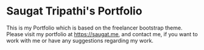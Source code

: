 Saugat Tripathi's Portfolio
=========================
This is my Portfolio which is based on the freelancer
bootstrap theme. Please visit my portfolio at
https://saugat.me, and contact me, if you want to work 
with me or have any suggestions regarding my work.